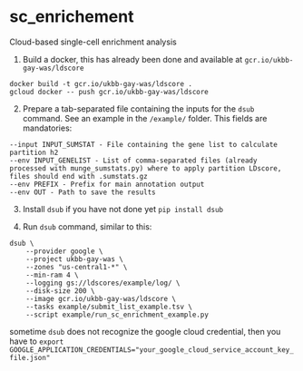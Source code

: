 # sc_enrichement
Cloud-based single-cell enrichment analysis

1. Build a docker, this has already been done and available at `gcr.io/ukbb-gay-was/ldscore`
```
docker build -t gcr.io/ukbb-gay-was/ldscore .
gcloud docker -- push gcr.io/ukbb-gay-was/ldscore
```

2. Prepare a tab-separated file containing the inputs for the `dsub` command. See an example in the `/example/` folder.
This fields are mandatories:
```
--input INPUT_SUMSTAT - File containing the gene list to calculate partition h2
--env INPUT_GENELIST - List of comma-separated files (already processed with munge_sumstats.py) where to apply partition LDscore, files should end with .sumstats.gz
--env PREFIX - Prefix for main annotation output
--env OUT - Path to save the results
```

3. Install `dsub` if you have not done yet
```pip install dsub```

4. Run `dsub` command, similar to this:

```
dsub \
	--provider google \
	--project ukbb-gay-was \
	--zones "us-central1-*" \
	--min-ram 4 \
	--logging gs://ldscores/example/log/ \
	--disk-size 200 \
	--image gcr.io/ukbb-gay-was/ldscore \
	--tasks example/submit_list_example.tsv \
	--script example/run_sc_enrichment_example.py
```

sometime `dsub` does not recognize the google cloud credential, then you have to `export GOOGLE_APPLICATION_CREDENTIALS="your_google_cloud_service_account_key_file.json"`
